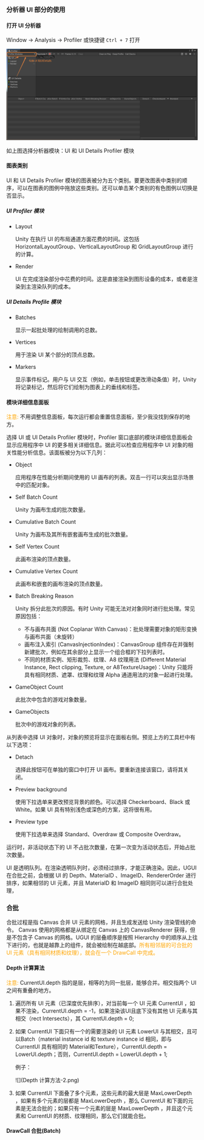 ### 分析器 UI 部分的使用

#### 打开 UI 分析器

Window -> Analysis -> Profiler 或快捷键 `Ctrl + 7` 打开

![](Profiler.png)

如上图选择分析器模块：UI 和 UI Details Profiler 模块

#### 图表类别

UI 和 UI Details Profiler 模块的图表被分为五个类别。要更改图表中类别的顺序，可以在图表的图例中拖放这些类别。还可以单击某个类别的有色图例以切换是否显示。

##### UI Profiler 模块

- Layout

  Unity 在执行 UI 的布局通道方面花费的时间。这包括 HorizontalLayoutGroup、VerticalLayoutGroup 和 GridLayoutGroup 进行的计算。

- Render

  UI 在完成渲染部分中花费的时间。这是直接渲染到图形设备的成本，或者是渲染到主渲染队列的成本。

##### UI Details Profile 模块

- Batches

  显示一起批处理的绘制调用的总数。

- Vertices

  用于渲染 UI 某个部分的顶点总数。

- Markers

  显示事件标记。用户与 UI 交互（例如，单击按钮或更改滑动条值）时，Unity 将记录标记，然后将它们绘制为图表上的垂线和标签。

#### 模块详细信息面板

<font color = orange>注意: </font> 不用调整信息面板，每次运行都会重置信息面板，至少我没找到保存的地方。

选择 UI 或 UI Details Profiler 模块时，Profiler 窗口底部的模块详细信息面板会显示应用程序中 UI 的更多相关详细信息。据此可以检查应用程序中 UI 对象的相关性能分析信息。该面板被分为以下几列：

- Object

  应用程序在性能分析期间使用的 UI 画布的列表。双击一行可以突出显示场景中的匹配对象。

- Self Batch Count

  Unity 为画布生成的批次数量。

- Cumulative Batch Count

  Unity 为画布及其所有嵌套画布生成的批次数量。

- Self Vertex Count

  此画布渲染的顶点数量。

- Cumulative Vertex Count

  此画布和嵌套的画布渲染的顶点数量。

- Batch Breaking Reason

  Unity 拆分此批次的原因。有时 Unity 可能无法对对象同时进行批处理。常见原因包括：

  - 不与画布共面 (Not Coplanar With Canvas)：批处理需要对象的矩形变换与画布共面（未旋转）
  - 画布注入索引 (CanvasInjectionIndex)：CanvasGroup 组件存在并强制新建批次，例如在其余部分上显示一个组合框的下拉列表时。
  - 不同的材质实例、矩形裁剪、纹理、A8 纹理用法 (Different Material Instance, Rect clipping, Texture, or A8TextureUsage)：Unity 只能将具有相同材质、遮罩、纹理和纹理 Alpha 通道用法的对象一起进行处理。

- GameObject Count

  此批次中包含的游戏对象数量。

- GameObjects

  批次中的游戏对象的列表。

从列表中选择 UI 对象时，对象的预览将显示在面板右侧。预览上方的工具栏中有以下选项：

- Detach

  选择此按钮可在单独的窗口中打开 UI 画布。要重新连接该窗口，请将其关闭。

- Preview background

  使用下拉选单来更改预览背景的颜色。可以选择 Checkerboard、Black 或 White。如果 UI 具有特别浅色或深色的方案，这将很有用。

- Preview type

  使用下拉选单来选择 Standard、Overdraw 或 Composite Overdraw。







运行时，非活动状态下的 UI 不占批次数量，在第一次变为活动状态后，开始占批次数量。

UI 是透明队列。在渲染透明队列时，必须经过排序，才能正确渲染。因此，UGUI 在合批之前，会根据 UI 的 Depth、MateriaID 、ImageID、RendererOrder 进行排序，如果相邻的 UI 元素，并且 MateriaID 和 ImageID 相同则可以进行合批处理，

### 合批

合批过程是指 Canvas 合并 UI 元素的网格，并且生成发送给 Unity 渲染管线的命令。 Canvas 使用的网格都是从绑定在 Canvas 上的 CanvasRenderer 获得，但是不包含子 Canvas 的网格。UGUI 的层叠顺序是按照 Hierarchy 中的顺序从上往下进行的，也就是越靠上的组件，就会被绘制在越底部。<font color = orange>所有相邻层的可合批的 UI 元素（具有相同材质和纹理），就会在一个 DrawCall 中完成。</font>

#### Depth 计算算法

<font color = orange>注意: </font> CurrentUI.depth 指的是层，相等的为同一批层，能够合并。相交指两个 UI 之间有重叠的地方。

1. 遍历所有 UI 元素（已深度优先排序），对当前每一个 UI 元素 CurrentUI ，如果不渲染，CurrentUI.depth = -1，如果渲染该UI且底下没有其他 UI 元素与其相交（rect Intersects），其 CurrentUI.depth = 0;

2. 如果 CurrentUI 下面只有一个的需要渲染的 UI 元素 LowerUI 与其相交，且可以Batch（material instance id 和 texture instance id 相同，即与 CurrentUI 具有相同的 Material和Texture），CurrentUI.depth = LowerUI.depth；否则，CurrentUI.depth = LowerUI.depth + 1;

   例子：

   ![](Depth 计算方法-2.png)

3. 如果 CurrentUI 下面叠了多个元素，这些元素的最大层是 MaxLowerDepth ，如果有多个元素的层都是 MaxLowerDepth ，那么 CurrentUI 和下面的元素是无法合批的；如果只有一个元素的层是 MaxLowerDepth ，并且这个元素和 CurrentUI 的材质、纹理相同，那么它们就能合批。

#### DrawCall 合批(Batch)

